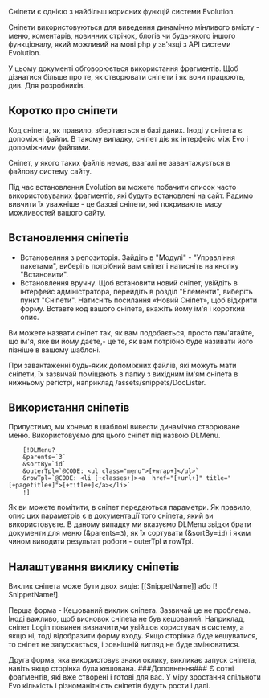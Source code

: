 Сніпети є однією з найбільш корисних функцій системи Evolution.

Сніпети використовуються для виведення динамічно мінливого вмісту - меню, коментарів, новинних стрічок, блогів чи будь-якого іншого функціоналу, який можливий на мові php у зв'язці з API системи Evolution.

У цьому документі обговорюється використання фрагментів. Щоб дізнатися більше про те, як створювати сніпети і як вони працюють, див. Для розробників.

## Коротко про сніпети ##

Код сніпета, як правило, зберігається в базі даних. Іноді у сніпета є допоміжні файли. В такому випадку, сніпет діє як інтерфейс між Evo і допоміжними файлами.

Сніпет, у якого таких файлів немає, взагалі не завантажується в файлову систему сайту.

Під час встановлення Evolution ви можете побачити список часто використовуваних фрагментів, які будуть встановлені на сайт. Радимо вивчити їх уважніше - це базові сніпети, які покривають масу можливостей вашого сайту.

## Встановлення сніпетів ##

- Встановелння з репозиторія.
Зайдіть в "Модулі" - "Управління пакетами", виберіть потрібний вам сніпет і натисніть на кнопку "Встановити".
- Встановлення вручну.
Щоб встановити новий сніпет, увійдіть в інтерфейс адміністратора, перейдіть в розділ "Елементи", виберіть пункт "Сніпети". Натисніть посилання «Новий Сніпет», щоб відкрити форму. Вставте код вашого сніпета, вкажіть йому ім'я і короткий опис.

Ви можете назвати сніпет так, як вам подобається, просто пам'ятайте, що ім'я, яке ви йому даєте,- це те, як вам потрібно буде називати його пізніше в вашому шаблоні.

При завантаженні будь-яких допоміжних файлів, які можуть мати сніпети, їх зазвичай поміщають в папку з вихідним ім'ям сніпета в нижньому регістрі, наприклад /assets/snippets/DocLister.

## Використання сніпетів ##
Припустимо, ми хочемо в шаблоні вивести динамічно створюване меню. Використовуємо для цього сніпет під назвою DLMenu.
```
	[!DLMenu?
	&parents=`3`
	&sortBy=`id`
	&outerTpl=`@CODE: <ul class="menu">[+wrap+]</ul>`
	&rowTpl=`@CODE: <li [+classes+]><a  href="[+url+]" title="[+pagetitle+]">[+title+]</a></li>`
	!]
```
Як ви можете помітити, в сніпет передаються параметри. Як правило, опис цих параметрів є в документації того сніпета, який ви використовуєте. В даному випадку ми вказуємо DLMenu звідки брати документи для меню (&parents=`3`), як їх сортувати (&sortBy=`id`) і яким чином виводити результат роботи - outerTpl и rowTpl.

## Налаштування виклику сніпетів ##
Виклик сніпета може бути двох видів: [[SnippetName]] або [! SnippetName!].

Перша форма - Кешований виклик сніпета. Зазвичай це не проблема. Іноді важливо, щоб висновок сніпета не був кешований. Наприклад, сніпет Login повинен визначити,чи  увійшов користувач в систему, а якщо ні, тоді відобразити форму входу. Якщо сторінка буде кешуватися, то  сніпет не запускається, і зовнішній вигляд не буде змінюватися.

Друга форма, яка використовує знаки оклику, викликає запуск сніпета, навіть якщо сторінка була кешована.
###Доповнення###
Є сотні фрагментів, які вже створені і готові для вас. У міру зростання спільноти Evo кількість і різноманітність сніпетів будуть рости і далі.
